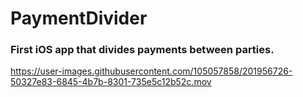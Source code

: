 # PaymentDivider
### First iOS app that divides payments between parties.

https://user-images.githubusercontent.com/105057858/201956726-50327e83-6845-4b7b-8301-735e5c12b52c.mov
